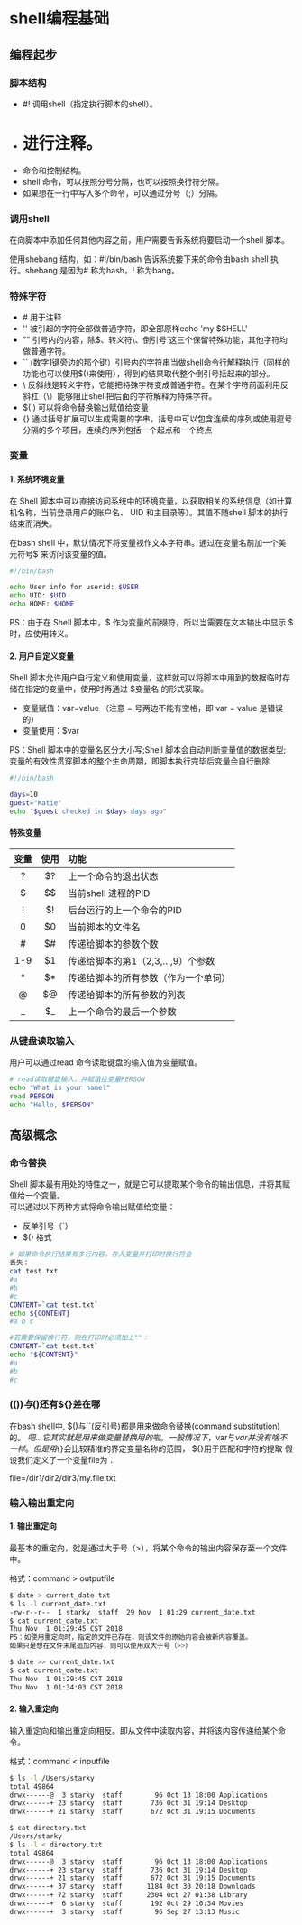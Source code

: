 # shell编程基础

## 编程起步

### 脚本结构
+ #! 调用shell（指定执行脚本的shell）。
+ # 进行注释。
+ 命令和控制结构。
+ shell 命令，可以按照分号分隔，也可以按照换行符分隔。
+ 如果想在一行中写入多个命令，可以通过分号（;）分隔。


### 调用shell
在向脚本中添加任何其他内容之前，用户需要告诉系统将要启动一个shell 脚本。

使用shebang 结构，如：#!/bin/bash 告诉系统接下来的命令由bash shell 执行。shebang 是因为# 称为hash，! 称为bang。


### 特殊字符
+ \# 用于注释
+ '' 被引起的字符全部做普通字符，即全部原样echo 'my $SHELL'
+ "" 引号内的内容，除$、转义符\、倒引号`这三个保留特殊功能，其他字符均做普通字符。
+ `` (数字1键旁边的那个键）引号内的字符串当做shell命令行解释执行（同样的功能也可以使用$()来使用），得到的结果取代整个倒引号括起来的部分。
+ \ 反斜线是转义字符，它能把特殊字符变成普通字符。在某个字符前面利用反斜杠（\）能够阻止shell把后面的字符解释为特殊字符。
+ $( ) 可以将命令替换输出赋值给变量
+ {} 通过括号扩展可以生成需要的字串，括号中可以包含连续的序列或使用逗号分隔的多个项目，连续的序列包括一个起点和一个终点

### 变量

#### 1. 系统环境变量
在 Shell 脚本中可以直接访问系统中的环境变量，以获取相关的系统信息（如计算机名称，当前登录用户的账户名、 UID 和主目录等）。其值不随shell 脚本的执行结束而消失。

在bash shell 中，默认情况下将变量视作文本字符串。通过在变量名前加一个美元符号$ 来访问该变量的值。
```bash
#!/bin/bash

echo User info for userid: $USER
echo UID: $UID
echo HOME: $HOME
```
PS：由于在 Shell 脚本中，$ 作为变量的前缀符，所以当需要在文本输出中显示 $ 时，应使用转义。


#### 2. 用户自定义变量
Shell 脚本允许用户自行定义和使用变量，这样就可以将脚本中用到的数据临时存储在指定的变量中，使用时再通过 $变量名 的形式获取。

+ 变量赋值：var=value （注意 = 号两边不能有空格，即 var = value 是错误的）
+ 变量使用：$var

PS：Shell 脚本中的变量名区分大小写;Shell 脚本会自动判断变量值的数据类型;变量的有效性贯穿脚本的整个生命周期，即脚本执行完毕后变量会自行删除

```bash
#!/bin/bash

days=10
guest="Katie"
echo "$guest checked in $days days ago"
```

#### 特殊变量
变量 | 使用 | 功能
:--:|:--:|:--
?  | $?  | 上一个命令的退出状态
$  | $$  | 当前shell 进程的PID
!  | $!  | 后台运行的上一个命令的PID
0  | $0  | 当前脚本的文件名
\#  | $#  | 传递给脚本的参数个数
1-9  | $1  | 传递给脚本的第1（2,3,…,9）个参数
\*  | $*  | 传递给脚本的所有参数（作为一个单词）
@ | $@  | 传递给脚本的所有参数的列表
\_  | $_  | 上一个命令的最后一个参数



### 从键盘读取输入
用户可以通过read 命令读取键盘的输入值为变量赋值。
```bash
# read读取键盘输入，并赋值给变量PERSON
echo "What is your name?"
read PERSON
echo "Hello, $PERSON"
```



## 高级概念
### 命令替换
Shell 脚本最有用处的特性之一，就是它可以提取某个命令的输出信息，并将其赋值给一个变量。  
可以通过以下两种方式将命令输出赋值给变量：

+ 反单引号（`）
+ $() 格式

```bash
# 如果命令执行结果有多行内容，存入变量并打印时换行符会
丢失：
cat test.txt
#a
#b
#c
CONTENT=`cat test.txt`
echo ${CONTENT}
#a b c

#若需要保留换行符，则在打印时必须加上""：
CONTENT=`cat test.txt`
echo "${CONTENT}"
#a
#b
#c

```
### $(())与$()还有${}差在哪
在bash shell中, $()与``(反引号)都是用来做命令替换(command substitution)的。
${}吧...它其实就是用来做 变量替换用的啦。 一般情况下，$var与${var}并没有啥不一样。 但是用${}会比较精准的界定变量名称的范围，
${}用于匹配和字符的提取
假设我们定义了一个变量file为：

file=/dir1/dir2/dir3/my.file.txt

### 输入输出重定向
#### 1. 输出重定向
最基本的重定向，就是通过大于号（>），将某个命令的输出内容保存至一个文件中。

格式：command > outputfile
```bash
$ date > current_date.txt
$ ls -l current_date.txt
-rw-r--r--  1 starky  staff  29 Nov  1 01:29 current_date.txt
$ cat current_date.txt
Thu Nov  1 01:29:45 CST 2018
PS：如使用重定向时，指定的文件已存在，则该文件的原始内容会被新内容覆盖。
如果只是想在文件末尾追加内容，则可以使用双大于号（>>）

$ date >> current_date.txt
$ cat current_date.txt
Thu Nov  1 01:29:45 CST 2018
Thu Nov  1 01:34:03 CST 2018
```

#### 2. 输入重定向
输入重定向和输出重定向相反。即从文件中读取内容，并将该内容传递给某个命令。

格式：command < inputfile
```bash
$ ls -l /Users/starky
total 49864
drwx------@  3 starky  staff        96 Oct 13 18:00 Applications
drwx------+ 23 starky  staff       736 Oct 31 19:14 Desktop
drwx------+ 21 starky  staff       672 Oct 31 19:15 Documents

$ cat directory.txt
/Users/starky
$ ls -l < directory.txt
total 49864
drwx------@  3 starky  staff        96 Oct 13 18:00 Applications
drwx------+ 23 starky  staff       736 Oct 31 19:14 Desktop
drwx------+ 21 starky  staff       672 Oct 31 19:15 Documents
drwx------+ 37 starky  staff      1184 Oct 30 20:18 Downloads
drwx------+ 72 starky  staff      2304 Oct 27 01:38 Library
drwx------+  6 starky  staff       192 Oct 29 10:34 Movies
drwx------+  3 starky  staff        96 Sep 27 13:13 Music
```



